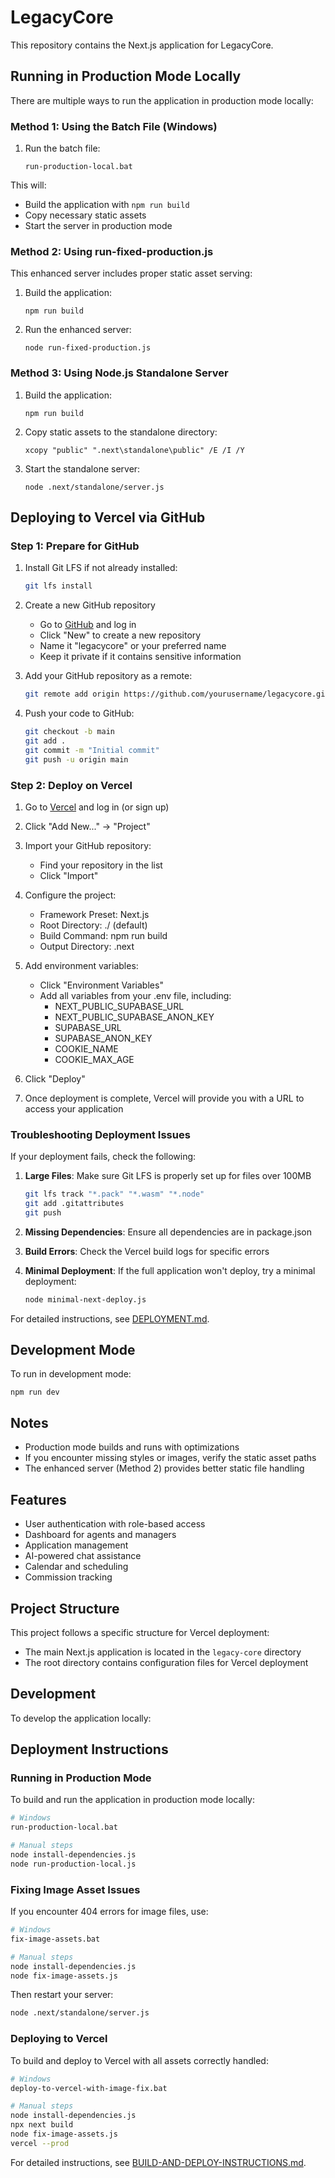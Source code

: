# LegacyCore

This repository contains the Next.js application for LegacyCore.

## Running in Production Mode Locally

There are multiple ways to run the application in production mode locally:

### Method 1: Using the Batch File (Windows)

1. Run the batch file:
   ```
   run-production-local.bat
   ```

This will:
- Build the application with `npm run build`
- Copy necessary static assets
- Start the server in production mode

### Method 2: Using run-fixed-production.js

This enhanced server includes proper static asset serving:

1. Build the application:
   ```
   npm run build
   ```

2. Run the enhanced server:
   ```
   node run-fixed-production.js
   ```

### Method 3: Using Node.js Standalone Server

1. Build the application:
   ```
   npm run build
   ```

2. Copy static assets to the standalone directory:
   ```
   xcopy "public" ".next\standalone\public" /E /I /Y
   ```

3. Start the standalone server:
   ```
   node .next/standalone/server.js
   ```

## Deploying to Vercel via GitHub

### Step 1: Prepare for GitHub

1. Install Git LFS if not already installed:
   ```bash
   git lfs install
   ```

2. Create a new GitHub repository
   - Go to [GitHub](https://github.com) and log in
   - Click "New" to create a new repository
   - Name it "legacycore" or your preferred name
   - Keep it private if it contains sensitive information

3. Add your GitHub repository as a remote:
   ```bash
   git remote add origin https://github.com/yourusername/legacycore.git
   ```

4. Push your code to GitHub:
   ```bash
   git checkout -b main
   git add .
   git commit -m "Initial commit"
   git push -u origin main
   ```

### Step 2: Deploy on Vercel

1. Go to [Vercel](https://vercel.com) and log in (or sign up)

2. Click "Add New..." → "Project"

3. Import your GitHub repository:
   - Find your repository in the list
   - Click "Import"

4. Configure the project:
   - Framework Preset: Next.js
   - Root Directory: ./ (default)
   - Build Command: npm run build
   - Output Directory: .next

5. Add environment variables:
   - Click "Environment Variables"
   - Add all variables from your .env file, including:
     - NEXT_PUBLIC_SUPABASE_URL
     - NEXT_PUBLIC_SUPABASE_ANON_KEY
     - SUPABASE_URL
     - SUPABASE_ANON_KEY
     - COOKIE_NAME
     - COOKIE_MAX_AGE

6. Click "Deploy"

7. Once deployment is complete, Vercel will provide you with a URL to access your application

### Troubleshooting Deployment Issues

If your deployment fails, check the following:

1. **Large Files**: Make sure Git LFS is properly set up for files over 100MB
   ```bash
   git lfs track "*.pack" "*.wasm" "*.node"
   git add .gitattributes
   git push
   ```

2. **Missing Dependencies**: Ensure all dependencies are in package.json

3. **Build Errors**: Check the Vercel build logs for specific errors

4. **Minimal Deployment**: If the full application won't deploy, try a minimal deployment:
   ```bash
   node minimal-next-deploy.js
   ```

For detailed instructions, see [DEPLOYMENT.md](DEPLOYMENT.md).

## Development Mode

To run in development mode:

```
npm run dev
```

## Notes

- Production mode builds and runs with optimizations
- If you encounter missing styles or images, verify the static asset paths
- The enhanced server (Method 2) provides better static file handling

## Features

- User authentication with role-based access
- Dashboard for agents and managers
- Application management
- AI-powered chat assistance
- Calendar and scheduling
- Commission tracking

## Project Structure

This project follows a specific structure for Vercel deployment:

- The main Next.js application is located in the `legacy-core` directory
- The root directory contains configuration files for Vercel deployment

## Development

To develop the application locally:

## Deployment Instructions

### Running in Production Mode

To build and run the application in production mode locally:

```bash
# Windows
run-production-local.bat

# Manual steps
node install-dependencies.js
node run-production-local.js
```

### Fixing Image Asset Issues

If you encounter 404 errors for image files, use:

```bash
# Windows
fix-image-assets.bat

# Manual steps
node install-dependencies.js
node fix-image-assets.js
```

Then restart your server:
```bash
node .next/standalone/server.js
```

### Deploying to Vercel

To build and deploy to Vercel with all assets correctly handled:

```bash
# Windows
deploy-to-vercel-with-image-fix.bat

# Manual steps
node install-dependencies.js
npx next build
node fix-image-assets.js
vercel --prod
```

For detailed instructions, see [BUILD-AND-DEPLOY-INSTRUCTIONS.md](BUILD-AND-DEPLOY-INSTRUCTIONS.md).